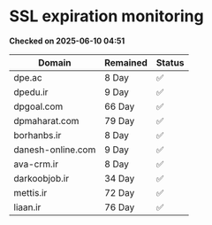 # SSL expiration monitoring

**Checked on 2025-06-10 04:51**

| Domain | Remained | Status       |
|--------|----------|--------------|
| dpe.ac     | 8 Day   | ✅ |
| dpedu.ir     | 9 Day   | ✅ |
| dpgoal.com     | 66 Day   | ✅ |
| dpmaharat.com     | 79 Day   | ✅ |
| borhanbs.ir     | 8 Day   | ✅ |
| danesh-online.com     | 9 Day   | ✅ |
| ava-crm.ir     | 8 Day   | ✅ |
| darkoobjob.ir     | 34 Day   | ✅ |
| mettis.ir     | 72 Day   | ✅ |
| liaan.ir     | 76 Day   | ✅ |
